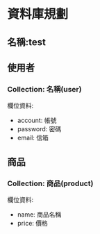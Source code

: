 # 資料庫規劃
## 名稱:test
## 使用者
### Collection: 名稱(user)
欄位資料:
- account: 帳號
- password: 密碼
- email: 信箱

## 商品
### Collection: 商品(product)
欄位資料:
- name: 商品名稱
- price: 價格